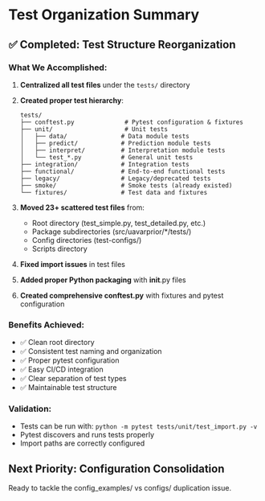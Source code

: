 # Test Organization Summary

## ✅ Completed: Test Structure Reorganization

### What We Accomplished:
1. **Centralized all test files** under the `tests/` directory
2. **Created proper test hierarchy**:
   ```
   tests/
   ├── conftest.py              # Pytest configuration & fixtures
   ├── unit/                    # Unit tests
   │   ├── data/               # Data module tests
   │   ├── predict/            # Prediction module tests
   │   ├── interpret/          # Interpretation module tests
   │   └── test_*.py           # General unit tests
   ├── integration/            # Integration tests
   ├── functional/             # End-to-end functional tests
   ├── legacy/                 # Legacy/deprecated tests
   ├── smoke/                  # Smoke tests (already existed)
   └── fixtures/               # Test data and fixtures
   ```

3. **Moved 23+ scattered test files** from:
   - Root directory (test_simple.py, test_detailed.py, etc.)
   - Package subdirectories (src/uavarprior/*/tests/)
   - Config directories (test-configs/)
   - Scripts directory

4. **Fixed import issues** in test files
5. **Added proper Python packaging** with __init__.py files
6. **Created comprehensive conftest.py** with fixtures and pytest configuration

### Benefits Achieved:
- ✅ Clean root directory
- ✅ Consistent test naming and organization
- ✅ Proper pytest configuration
- ✅ Easy CI/CD integration
- ✅ Clear separation of test types
- ✅ Maintainable test structure

### Validation:
- Tests can be run with: `python -m pytest tests/unit/test_import.py -v`
- Pytest discovers and runs tests properly
- Import paths are correctly configured

## Next Priority: Configuration Consolidation
Ready to tackle the config_examples/ vs configs/ duplication issue.
